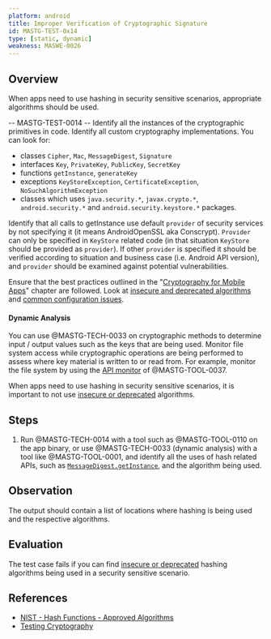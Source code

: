 ```yaml
---
platform: android
title: Improper Verification of Cryptographic Signature
id: MASTG-TEST-0x14
type: [static, dynamic]
weakness: MASWE-0026
---
```


## Overview

When apps need to use hashing in security sensitive scenarios, appropriate algorithms should be used.

--  MASTG-TEST-0014 -- 
Identify all the instances of the cryptographic primitives in code. Identify all custom cryptography implementations. You can look for:

- classes `Cipher`, `Mac`, `MessageDigest`, `Signature`
- interfaces `Key`, `PrivateKey`, `PublicKey`, `SecretKey`
- functions `getInstance`, `generateKey`
- exceptions `KeyStoreException`, `CertificateException`, `NoSuchAlgorithmException`
- classes which uses `java.security.*`, `javax.crypto.*`, `android.security.*` and `android.security.keystore.*` packages.

Identify that all calls to getInstance use default `provider` of security services by not specifying it (it means AndroidOpenSSL aka Conscrypt). `Provider` can only be specified in `KeyStore` related code (in that situation `KeyStore` should be provided as `provider`). If other `provider` is specified it should be verified according to situation and business case (i.e. Android API version), and `provider` should be examined against potential vulnerabilities.  

Ensure that the best practices outlined in the "[Cryptography for Mobile Apps](../../../Document/0x04g-Testing-Cryptography.md)" chapter are followed. Look at [insecure and deprecated algorithms](../../../Document/0x04g-Testing-Cryptography.md#identifying-insecure-andor-deprecated-cryptographic-algorithms) and [common configuration issues](../../../Document/0x04g-Testing-Cryptography.md#common-configuration-issues).

#### Dynamic Analysis

You can use @MASTG-TECH-0033 on cryptographic methods to determine input / output values such as the keys that are being used. Monitor file system access while cryptographic operations are being performed to assess where key material is written to or read from. For example, monitor the file system by using the [API monitor](https://github.com/m0bilesecurity/RMS-Runtime-Mobile-Security#8-api-monitor---android-only) of @MASTG-TOOL-0037.




When apps need to use hashing in security sensitive scenarios, it is important to not use [insecure or deprecated](../../../Document/0x04g-Testing-Cryptography.md#Identifying-Insecure-and/or-Deprecated-Cryptographic-Algorithms) algorithms.


## Steps

1. Run @MASTG-TECH-0014 with a tool such as @MASTG-TOOL-0110 on the app binary, or use @MASTG-TECH-0033 (dynamic analysis) with a tool like @MASTG-TOOL-0001, and identify all the uses of hash related APIs, such as [`MessageDigest.getInstance`](https://developer.android.com/reference/java/security/MessageDigest#getInstance(java.lang.String)), and the algorithm being used.

## Observation

The output should contain a list of locations where hashing is being used and the respective algorithms.

## Evaluation

The test case fails if you can find [insecure or deprecated](../../../Document/0x04g-Testing-Cryptography.md#Identifying-Insecure-and/or-Deprecated-Cryptographic-Algorithms) hashing algorithms being used in a security sensitive scenario.

## References

- [NIST - Hash Functions - Approved Algorithms](https://csrc.nist.gov/projects/hash-functions)
- [Testing Cryptography](../../../Document/0x04g-Testing-Cryptography.md)